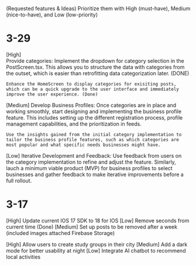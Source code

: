 (Requested features & Ideas)
Prioritize them with High (must-have), Medium (nice-to-have), and Low (low-priority)

# 3-29
[High]  
Provide categories:
    Implement the dropdown for category selection in the PostScreen.tsx. 
    This allows you to structure the data with categories from the outset, which is easier than retrofitting data categorization later. (DONE)

    Enhance the HomeScreen to display categories for exisiting posts, which can be a quick upgrade to the user interface and immediately improve the user experience. (Done)
[Medium]
Develop Business Profiles:
    Once categories are in place and working smoothly, start designing and implementing the business profile feature. This includes setting up the different registration process, profile management capabilities, and the prioritization in feeds.

    Use the insights gained from the initial category implementation to tailor the business profile features, such as which categories are most popular and what specific needs businesses might have.

[Low]
Iterative Development and Feedback:
    Use feedback from users on the category implementation to refine and adjust the feature.
    Similarly, lauch a minimum viable product (MVP) for business profiles to select businesses and gather feedback to make iterative improvements before a full rollout.

# 3-17
[High] Update current IOS 17 SDK to 18 for IOS
[Low] Remove seconds from current time (Done)
[Medium] Set up posts to be removed after a week (included images attached Firebase Storage)

[High] Allow users to create study groups in their city
[Medium] Add a dark mode for better usability at night
[Low] Integrate AI chatbot to recommend local activities